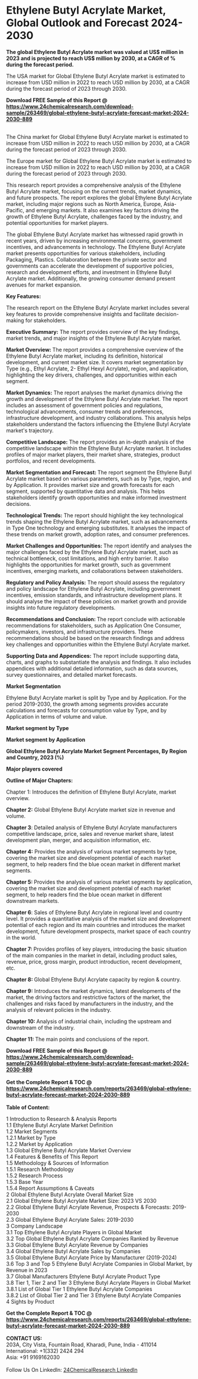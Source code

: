 <h1>Ethylene Butyl Acrylate Market, Global Outlook and Forecast 2024-2030</h1><p><strong>The global Ethylene Butyl Acrylate market was valued at US$ million in 2023 and is projected to reach US$ million by 2030, at a CAGR of % during the forecast period.</strong></p><p>
</p><p>The USA market for Global Ethylene Butyl Acrylate market is estimated to increase from USD million in 2022 to reach USD million by 2030, at a CAGR during the forecast period of 2023 through 2030.</p><div><b>Download FREE Sample of this Report @ 
            <a href="https://www.24chemicalresearch.com/download-sample/263469/global-ethylene-butyl-acrylate-forecast-market-2024-2030-889">
            https://www.24chemicalresearch.com/download-sample/263469/global-ethylene-butyl-acrylate-forecast-market-2024-2030-889</a></b></div><br><p>
</p><p>The China market for Global Ethylene Butyl Acrylate market is estimated to increase from USD million in 2022 to reach USD million by 2030, at a CAGR during the forecast period of 2023 through 2030.</p><p>
</p><p>The Europe market for Global Ethylene Butyl Acrylate market is estimated to increase from USD million in 2022 to reach USD million by 2030, at a CAGR during the forecast period of 2023 through 2030.</p><p>
</p><p>This research report provides a comprehensive analysis of the Ethylene Butyl Acrylate market, focusing on the current trends, market dynamics, and future prospects. The report explores the global Ethylene Butyl Acrylate market, including major regions such as North America, Europe, Asia-Pacific, and emerging markets. It also examines key factors driving the growth of Ethylene Butyl Acrylate, challenges faced by the industry, and potential opportunities for market players.</p><p>
The global Ethylene Butyl Acrylate market has witnessed rapid growth in recent years, driven by increasing environmental concerns, government incentives, and advancements in technology. The Ethylene Butyl Acrylate market presents opportunities for various stakeholders, including Packaging, Plastics. Collaboration between the private sector and governments can accelerate the development of supportive policies, research and development efforts, and investment in Ethylene Butyl Acrylate market. Additionally, the growing consumer demand present avenues for market expansion.</p><p>
</p><p>
<strong>Key Features:</strong></p><p>
The research report on the Ethylene Butyl Acrylate market includes several key features to provide comprehensive insights and facilitate decision-making for stakeholders.</p><p>
<strong>Executive Summary:</strong> The report provides overview of the key findings, market trends, and major insights of the Ethylene Butyl Acrylate market.</p><p>
<strong>Market Overview: </strong>The report provides a comprehensive overview of the Ethylene Butyl Acrylate market, including its definition, historical development, and current market size. It covers market segmentation by Type (e.g., Ethyl Acrylate, 2- Ethyl Hexyl Acrylate), region, and application, highlighting the key drivers, challenges, and opportunities within each segment.</p><p>
<strong>Market Dynamics:</strong> The report analyses the market dynamics driving the growth and development of the Ethylene Butyl Acrylate market. The report includes an assessment of government policies and regulations, technological advancements, consumer trends and preferences, infrastructure development, and industry collaborations. This analysis helps stakeholders understand the factors influencing the Ethylene Butyl Acrylate market's trajectory.</p><p>
<strong>Competitive Landscape:</strong> The report provides an in-depth analysis of the competitive landscape within the Ethylene Butyl Acrylate market. It includes profiles of major market players, their market share, strategies, product portfolios, and recent developments.</p><p>
<strong>Market Segmentation and Forecast: </strong>The report segment the Ethylene Butyl Acrylate market based on various parameters, such as by Type, region, and by Application. It provides market size and growth forecasts for each segment, supported by quantitative data and analysis. This helps stakeholders identify growth opportunities and make informed investment decisions.</p><p>
<strong>Technological Trends:</strong> The report should highlight the key technological trends shaping the Ethylene Butyl Acrylate market, such as advancements in Type One technology and emerging substitutes. It analyses the impact of these trends on market growth, adoption rates, and consumer preferences.</p><p>
<strong>Market Challenges and Opportunities: </strong>The report identify and analyses the major challenges faced by the Ethylene Butyl Acrylate market, such as technical bottleneck, cost limitations, and high entry barrier. It also highlights the opportunities for market growth, such as government incentives, emerging markets, and collaborations between stakeholders.</p><p>
<strong>Regulatory and Policy Analysis:</strong> The report should assess the regulatory and policy landscape for Ethylene Butyl Acrylate, including government incentives, emission standards, and infrastructure development plans. It should analyse the impact of these policies on market growth and provide insights into future regulatory developments.</p><p>
<strong>Recommendations and Conclusion: </strong>The report conclude with actionable recommendations for stakeholders, such as Application One Consumer, policymakers, investors, and infrastructure providers. These recommendations should be based on the research findings and address key challenges and opportunities within the Ethylene Butyl Acrylate market.</p><p>
<strong>Supporting Data and Appendices:</strong> The report include supporting data, charts, and graphs to substantiate the analysis and findings. It also includes appendices with additional detailed information, such as data sources, survey questionnaires, and detailed market forecasts.</p><p>
<strong>Market Segmentation</strong></p><p>
Ethylene Butyl Acrylate market is split by Type and by Application. For the period 2019-2030, the growth among segments provides accurate calculations and forecasts for consumption value by Type, and by Application in terms of volume and value.</p><p>
<strong>Market segment by Type</strong></p><p>
</p><p>
</p><p><strong>Market segment by Application</strong></p><p>
</p><p>
</p><p><strong>Global Ethylene Butyl Acrylate Market Segment Percentages, By Region and Country, 2023 (%)</strong></p><p>
</p><p>
	</p><p>
<strong>Major players covered</strong></p><p>
</p><p>
</p><p><strong>Outline of Major Chapters:</strong></p><p>
Chapter 1: Introduces the definition of Ethylene Butyl Acrylate, market overview.</p><p>
<strong>Chapter 2:</strong> Global Ethylene Butyl Acrylate market size in revenue and volume.</p><p>
<strong>Chapter 3</strong>: Detailed analysis of Ethylene Butyl Acrylate manufacturers competitive landscape, price, sales and revenue market share, latest development plan, merger, and acquisition information, etc.</p><p>
<strong>Chapter 4:</strong> Provides the analysis of various market segments by type, covering the market size and development potential of each market segment, to help readers find the blue ocean market in different market segments.</p><p>
<strong>Chapter 5: </strong>Provides the analysis of various market segments by application, covering the market size and development potential of each market segment, to help readers find the blue ocean market in different downstream markets.</p><p>
<strong>Chapter 6</strong>: Sales of Ethylene Butyl Acrylate in regional level and country level. It provides a quantitative analysis of the market size and development potential of each region and its main countries and introduces the market development, future development prospects, market space of each country in the world.</p><p>
<strong>Chapter 7: </strong>Provides profiles of key players, introducing the basic situation of the main companies in the market in detail, including product sales, revenue, price, gross margin, product introduction, recent development, etc.</p><p>
<strong>Chapter 8: </strong>Global Ethylene Butyl Acrylate capacity by region &amp; country.</p><p>
<strong>Chapter 9:</strong> Introduces the market dynamics, latest developments of the market, the driving factors and restrictive factors of the market, the challenges and risks faced by manufacturers in the industry, and the analysis of relevant policies in the industry.</p><p>
<strong>Chapter 10: </strong>Analysis of industrial chain, including the upstream and downstream of the industry.</p><p>
<strong>Chapter 11: </strong>The main points and conclusions of the report.</p><div><b>Download FREE Sample of this Report @ 
            <a href="https://www.24chemicalresearch.com/download-sample/263469/global-ethylene-butyl-acrylate-forecast-market-2024-2030-889">
            https://www.24chemicalresearch.com/download-sample/263469/global-ethylene-butyl-acrylate-forecast-market-2024-2030-889</a></b></div><br><div><b>Get the Complete Report & TOC @ 
            <a href="https://www.24chemicalresearch.com/reports/263469/global-ethylene-butyl-acrylate-forecast-market-2024-2030-889">
            https://www.24chemicalresearch.com/reports/263469/global-ethylene-butyl-acrylate-forecast-market-2024-2030-889</a></b></div><br>
            <b>Table of Content:</b><p>1 Introduction to Research & Analysis Reports<br />
    1.1 Ethylene Butyl Acrylate Market Definition<br />
    1.2 Market Segments<br />
        1.2.1 Market by Type<br />
        1.2.2 Market by Application<br />
    1.3 Global Ethylene Butyl Acrylate Market Overview<br />
    1.4 Features & Benefits of This Report<br />
    1.5 Methodology & Sources of Information<br />
        1.5.1 Research Methodology<br />
        1.5.2 Research Process<br />
        1.5.3 Base Year<br />
        1.5.4 Report Assumptions & Caveats<br />
2 Global Ethylene Butyl Acrylate Overall Market Size<br />
    2.1 Global Ethylene Butyl Acrylate Market Size: 2023 VS 2030<br />
    2.2 Global Ethylene Butyl Acrylate Revenue, Prospects & Forecasts: 2019-2030<br />
    2.3 Global Ethylene Butyl Acrylate Sales: 2019-2030<br />
3 Company Landscape<br />
    3.1 Top Ethylene Butyl Acrylate Players in Global Market<br />
    3.2 Top Global Ethylene Butyl Acrylate Companies Ranked by Revenue<br />
    3.3 Global Ethylene Butyl Acrylate Revenue by Companies<br />
    3.4 Global Ethylene Butyl Acrylate Sales by Companies<br />
    3.5 Global Ethylene Butyl Acrylate Price by Manufacturer (2019-2024)<br />
    3.6 Top 3 and Top 5 Ethylene Butyl Acrylate Companies in Global Market, by Revenue in 2023<br />
    3.7 Global Manufacturers Ethylene Butyl Acrylate Product Type<br />
    3.8 Tier 1, Tier 2 and Tier 3 Ethylene Butyl Acrylate Players in Global Market<br />
        3.8.1 List of Global Tier 1 Ethylene Butyl Acrylate Companies<br />
        3.8.2 List of Global Tier 2 and Tier 3 Ethylene Butyl Acrylate Companies<br />
4 Sights by Product</p><div><b>Get the Complete Report & TOC @ 
            <a href="https://www.24chemicalresearch.com/reports/263469/global-ethylene-butyl-acrylate-forecast-market-2024-2030-889">
            https://www.24chemicalresearch.com/reports/263469/global-ethylene-butyl-acrylate-forecast-market-2024-2030-889</a></b></div><br><b>CONTACT US:</b><br>
            203A, City Vista, Fountain Road, Kharadi, Pune, India - 411014<br>
            International: +1(332) 2424 294<br>
            Asia: +91 9169162030 <br><br>
            Follow Us On LinkedIn: <a href="https://www.linkedin.com/company/24chemicalresearch/">24ChemicalResearch LinkedIn</a>